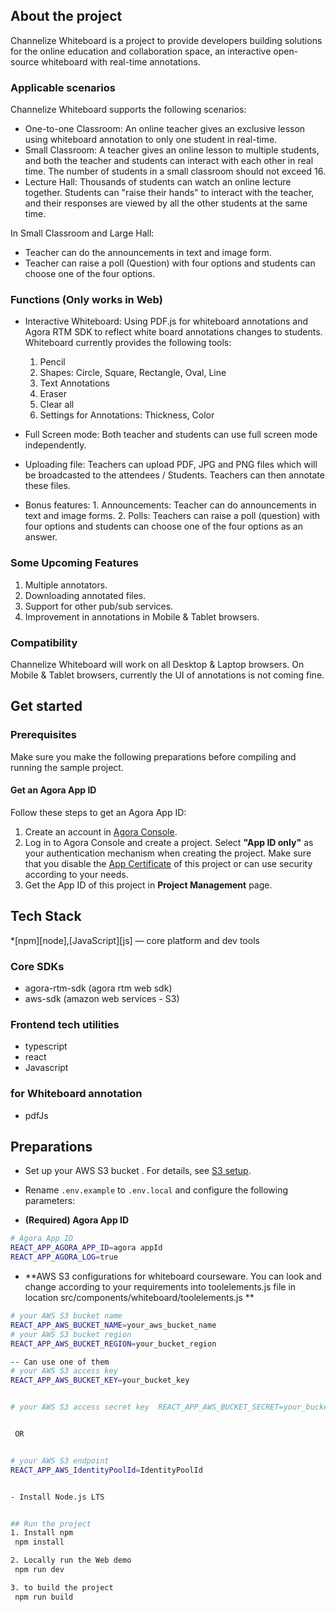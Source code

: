 ﻿## About the project

Channelize Whiteboard is a project to provide developers building solutions for the online education and collaboration space, an interactive open-source whiteboard with real-time annotations.


### Applicable scenarios


Channelize Whiteboard supports the following scenarios:


- One-to-one Classroom: An online teacher gives an exclusive lesson using whiteboard annotation to only one student in real-time.
- Small Classroom: A teacher gives an online lesson to multiple students, and both the teacher and students can interact with each other in real time. The number of students in a small classroom should not exceed 16.
- Lecture Hall: Thousands of students can watch an online lecture together. Students can "raise their hands" to interact with the teacher, and their responses are viewed by all the other students at the same time.


In Small Classroom and Large Hall:
- Teacher can do the announcements in text and image form. 
- Teacher can raise a poll (Question) with four options and students can choose one of the four options.


### Functions (Only works in Web)


- Interactive Whiteboard: Using PDF.js for whiteboard annotations and Agora RTM SDK to reflect white board annotations changes to students. Whiteboard currently provides the following tools:
    1. Pencil
    2. Shapes: Circle, Square, Rectangle, Oval, Line
    3. Text Annotations
    4. Eraser
    5. Clear all
    6. Settings for Annotations: Thickness, Color

- Full Screen mode: Both teacher and students can use full screen mode independently.
- Uploading file: Teachers can upload PDF, JPG and PNG files which will be broadcasted to the attendees / Students. Teachers can then annotate these files. 
- Bonus features:
        1. Announcements: Teacher can do announcements in text and image forms.
        2. Polls: Teachers can raise a poll (question) with four options and students can choose one of the four options as an answer.

### Some Upcoming Features
     
  1. Multiple annotators.
  2. Downloading annotated files.
  3. Support for other pub/sub services.
  4. Improvement in annotations in Mobile & Tablet browsers.


### Compatibility

Channelize Whiteboard will work on all Desktop & Laptop browsers. On Mobile & Tablet browsers, currently the UI of annotations is not coming fine.


## Get started


### Prerequisites 


 Make sure you make the following preparations before compiling and running the sample project.


 #### Get an Agora App ID
 Follow these steps to get an Agora App ID:
  1. Create an account in [Agora Console](https://sso.agora.io/v2/signup).
  2. Log in to Agora Console and create a project. Select **"App ID only"** as your authentication mechanism when creating the project. Make  sure that you disable the [App Certificate](https://docs.agora.io/en/Agora%20Platform/token?platform=All%20Platforms#appcertificate) of  this project or can use security according to your needs.
  3. Get the App ID of this project in **Project Management** page.


 ## Tech Stack
 *[npm][node],[JavaScript][js] — core platform and dev tools


### Core SDKs
 - agora-rtm-sdk (agora rtm web sdk)
 - aws-sdk (amazon web services - S3)


### Frontend tech utilities
 - typescript
 - react 
 - Javascript


### for Whiteboard annotation 
 - pdfJs


## Preparations
 - Set up your AWS S3 bucket . For details, see [S3 setup](https://docs.aws.amazon.com/quickstarts/latest/s3backup/step-1-create-bucket.html).


 - Rename `.env.example` to `.env.local` and configure the following parameters:


  - **(Required) Agora App ID** 
  ```bash
  # Agora App ID
  REACT_APP_AGORA_APP_ID=agora appId
  REACT_APP_AGORA_LOG=true
  ```


 - **AWS S3 configurations for whiteboard   courseware.
You can look and change according to your requirements into toolelements.js file in location src/components/whiteboard/toolelements.js 
**
  ```bash
  # your AWS S3 bucket name
  REACT_APP_AWS_BUCKET_NAME=your_aws_bucket_name
  # your AWS S3 bucket region
  REACT_APP_AWS_BUCKET_REGION=your_bucket_region
 
  -- Can use one of them 
 # your AWS S3 access key
REACT_APP_AWS_BUCKET_KEY=your_bucket_key


# your AWS S3 access secret key  REACT_APP_AWS_BUCKET_SECRET=your_bucket_sk


   OR 


  # your AWS S3 endpoint
 REACT_APP_AWS_IdentityPoolId=IdentityPoolId


- Install Node.js LTS


## Run the project
1. Install npm
   npm install

2. Locally run the Web demo
   npm run dev

3. to build the project
   npm run build
   ```
